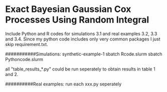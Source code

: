 # Exact Bayesian Gaussian Cox Processes Using Random Integral

Include Python and R codes for simulations 3.1 and real examples 3.2, 3.3 and 3.4. Since my python code includes only very common packages I just skip requirement.txt.

###########Simulations: synthetic-example-1
sbatch Rcode.slurm
sbatch Pythoncode.slurm

all "table_results_*.py" could be run seperately to obtain results in table 1 and 2.


##########Real examples:
run each xxx.py seperately




